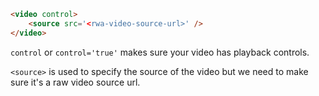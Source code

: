 
```html
<video control>
    <source src='<rwa-video-source-url>' />
</video>
```

`control` or `control='true'` makes sure your video has playback controls.

`<source>` is used to specify the source of the video but we need to make sure it's a raw video source url.
